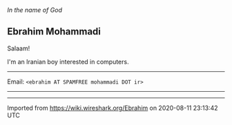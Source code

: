 *In the name of God*

## Ebrahim Mohammadi

Salaam\!

I'm an Iranian boy interested in computers.

-----

Email: `<ebrahim AT SPAMFREE mohammadi DOT ir>`

-----

---

Imported from https://wiki.wireshark.org/Ebrahim on 2020-08-11 23:13:42 UTC
